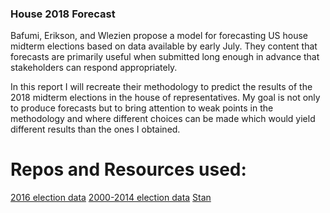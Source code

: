 ### House 2018 Forecast

Bafumi, Erikson, and Wlezien propose a model for forecasting US house midterm elections based on data available by early July. They content that forecasts are primarily useful when submitted long enough in advance that stakeholders can respond appropriately. 

In this report I will recreate their methodology to predict the results of the 2018 midterm elections in the house of representatives. My goal is not only to produce forecasts but to bring attention to weak points in the methodology and where different choices can be made which would yield different results than the ones I obtained. 

# Repos and Resources used:

[2016 election data](https://github.com/Prooffreader/election_2016_data)
[2000-2014 election data](https://github.com/timothyrenner/fec-election-results)
[Stan](http://mc-stan.org/)
